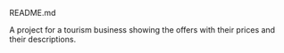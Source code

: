 README.md

A project for a tourism business showing the offers with their prices and their descriptions.
